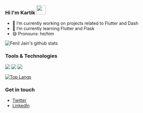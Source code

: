 ### Hi I'm Kartik <img src="https://raw.githubusercontent.com/MartinHeinz/MartinHeinz/master/wave.gif" width="30px">

- 🔭 I’m currently working on projects related to Flutter and Dash
- 🌱 I’m currently learning Flutter and Flask
- 😄 Pronouns: he/him

![Fenil Jain's github stats](https://github-readme-stats.vercel.app/api?username=VKartik07&theme=great-gatsby&show_icons=true)

### Tools & Technologies
![](https://img.shields.io/badge/Language-Dart-informational?style=flat&logo=dart&logoColor=white)
![](https://img.shields.io/badge/Language-Python-informational?style=flat&logo=Python&logoColor=white)
![](https://img.shields.io/badge/Framework-Flutter-informational?style=flat&logo=flutter&logoColor=white&color=41cd52)

[![Top Langs](https://github-readme-stats.vercel.app/api/top-langs/?username=VKartik07&theme=great-gatsby&show_icons=true)](https://github.com/feniljain/github-readme-stats)

### Get in touch

- [Twitter](https://twitter.com/VKartik15)
- [LinkedIn](https://linkedin.com/in/v-kartik)
